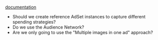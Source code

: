 [documentation](https://developers.facebook.com/docs/reference/ads-api/)

- Should we create reference AdSet instances to capture different spending
strategies?
- Do we use the Audience Network?
- Are we only going to use the "Multiple images in one ad" approach?
